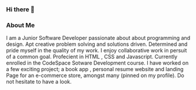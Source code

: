 ### Hi there 👋
<h3>About Me </h3>
I am a Junior Software Developer passionate about about programming and design. Apt creative problem solving and solutions driven.
Determined and pride myself in the quality of my work. I enjoy collaborative work in persuit of a common goal. Profecient in HTML , CSS and Javascript.
Currently enrolled in the CodeSpace Sotware Development course. I have worked on a few exciting project; a book app , personal resume website and landing Page for an e-commerce store, amongst many (pinned on my profile). Do not hesitate to have a look.

